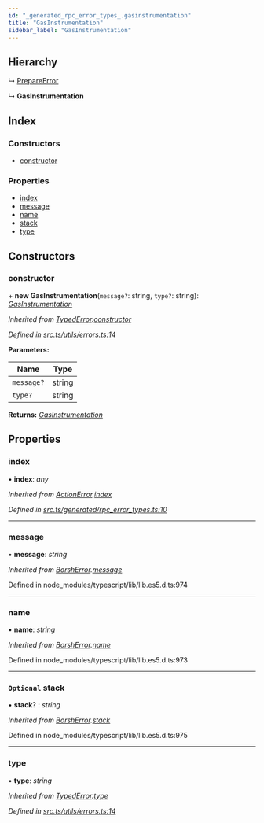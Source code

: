 ```yaml
---
id: "_generated_rpc_error_types_.gasinstrumentation"
title: "GasInstrumentation"
sidebar_label: "GasInstrumentation"
---
```


## Hierarchy

  ↳ [PrepareError](_generated_rpc_error_types_.prepareerror.md)

  ↳ **GasInstrumentation**

## Index

### Constructors

* [constructor](_generated_rpc_error_types_.gasinstrumentation.md#constructor)

### Properties

* [index](_generated_rpc_error_types_.gasinstrumentation.md#index)
* [message](_generated_rpc_error_types_.gasinstrumentation.md#message)
* [name](_generated_rpc_error_types_.gasinstrumentation.md#name)
* [stack](_generated_rpc_error_types_.gasinstrumentation.md#optional-stack)
* [type](_generated_rpc_error_types_.gasinstrumentation.md#type)

## Constructors

###  constructor

\+ **new GasInstrumentation**(`message?`: string, `type?`: string): *[GasInstrumentation](_generated_rpc_error_types_.gasinstrumentation.md)*

*Inherited from [TypedError](_utils_errors_.typederror.md).[constructor](_utils_errors_.typederror.md#constructor)*

*Defined in [src.ts/utils/errors.ts:14](https://github.com/nearprotocol/nearlib/blob/bf1ce09/src.ts/utils/errors.ts#L14)*

**Parameters:**

Name | Type |
------ | ------ |
`message?` | string |
`type?` | string |

**Returns:** *[GasInstrumentation](_generated_rpc_error_types_.gasinstrumentation.md)*

## Properties

###  index

• **index**: *any*

*Inherited from [ActionError](_generated_rpc_error_types_.actionerror.md).[index](_generated_rpc_error_types_.actionerror.md#index)*

*Defined in [src.ts/generated/rpc_error_types.ts:10](https://github.com/nearprotocol/nearlib/blob/bf1ce09/src.ts/generated/rpc_error_types.ts#L10)*

___

###  message

• **message**: *string*

*Inherited from [BorshError](_utils_serialize_.borsherror.md).[message](_utils_serialize_.borsherror.md#message)*

Defined in node_modules/typescript/lib/lib.es5.d.ts:974

___

###  name

• **name**: *string*

*Inherited from [BorshError](_utils_serialize_.borsherror.md).[name](_utils_serialize_.borsherror.md#name)*

Defined in node_modules/typescript/lib/lib.es5.d.ts:973

___

### `Optional` stack

• **stack**? : *string*

*Inherited from [BorshError](_utils_serialize_.borsherror.md).[stack](_utils_serialize_.borsherror.md#optional-stack)*

Defined in node_modules/typescript/lib/lib.es5.d.ts:975

___

###  type

• **type**: *string*

*Inherited from [TypedError](_utils_errors_.typederror.md).[type](_utils_errors_.typederror.md#type)*

*Defined in [src.ts/utils/errors.ts:14](https://github.com/nearprotocol/nearlib/blob/bf1ce09/src.ts/utils/errors.ts#L14)*
